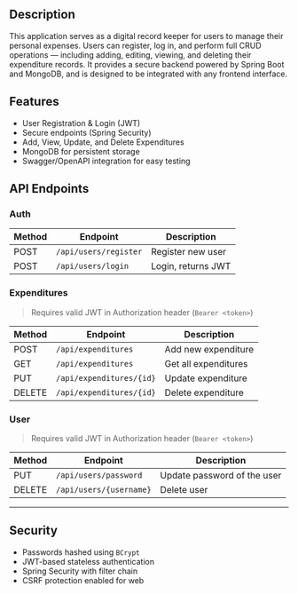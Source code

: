 
## Description
This application serves as a digital record keeper for users to manage their personal expenses. Users can register, log in, and perform full CRUD operations — including adding, editing, viewing, and deleting their expenditure records. It provides a secure backend powered by Spring Boot and MongoDB, and is designed to be integrated with any frontend interface.


## Features

- User Registration & Login (JWT)
- Secure endpoints (Spring Security)
- Add, View, Update, and Delete Expenditures
- MongoDB for persistent storage
- Swagger/OpenAPI integration for easy testing

## API Endpoints

### Auth

| Method | Endpoint          | Description         |
|--------|-------------------|---------------------|
| POST   | `/api/users/register` | Register new user   |
| POST   | `/api/users/login`    | Login, returns JWT  |

### Expenditures

> Requires valid JWT in Authorization header (`Bearer <token>`)

| Method | Endpoint             | Description             |
|--------|----------------------|-------------------------|
| POST   | `/api/expenditures`  | Add new expenditure     |
| GET    | `/api/expenditures`  | Get all expenditures    |
| PUT    | `/api/expenditures/{id}` | Update expenditure  |
| DELETE | `/api/expenditures/{id}` | Delete expenditure  |

### User

> Requires valid JWT in Authorization header (`Bearer <token>`)

| Method | Endpoint                | Description                 |
|--------|-------------------------|-----------------------------|
| PUT    | `/api/users/password`   | Update password of the user |
| DELETE | `/api/users/{username}` | Delete user                 |

---

## Security

- Passwords hashed using `BCrypt`
- JWT-based stateless authentication
- Spring Security with filter chain
- CSRF protection enabled for web